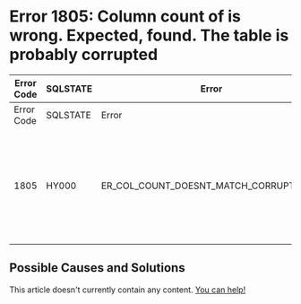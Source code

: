 
# Error 1805: Column count of is wrong. Expected, found. The table is probably corrupted


| Error Code | SQLSTATE | Error | Description |
| --- | --- | --- | --- |
| Error Code | SQLSTATE | Error | Description |
| 1805 | HY000 | ER_COL_COUNT_DOESNT_MATCH_CORRUPTED_V2 | Column count of %s.%s is wrong. Expected %d, found %d. The table is probably corrupted |




## Possible Causes and Solutions


This article doesn't currently contain any content. [You can help!](/kb/en/writing-and-editing-knowledge-base-articles/)

